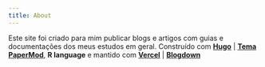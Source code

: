 ```yaml
---
title: About
---
```


Este site foi criado para mim publicar blogs e artigos com guias e documentações dos meus estudos em geral. Construído com **[Hugo](https://github.com/gohugoio/hugo)** | **[Tema PaperMod](https://github.com/adityatelange/hugo-PaperMod)**, **R language** e mantido com **[Vercel](https://vercel.app)** | **[Blogdown](https://github.com/rstudio/blogdown)**
